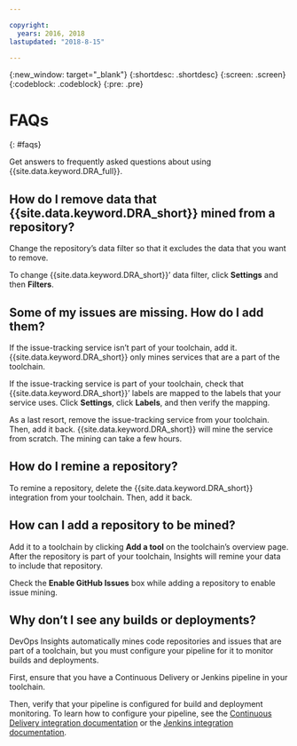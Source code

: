 ```yaml
---

copyright:
  years: 2016, 2018
lastupdated: "2018-8-15"

---
```


{:new_window: target="_blank"}
{:shortdesc: .shortdesc}
{:screen: .screen}
{:codeblock: .codeblock}
{:pre: .pre}

# FAQs
{: #faqs}

Get answers to frequently asked questions about using {{site.data.keyword.DRA_full}}.

## How do I remove data that {{site.data.keyword.DRA_short}} mined from a repository?

Change the repository’s data filter so that it excludes the data that you want to remove. 

To change {{site.data.keyword.DRA_short}}’ data filter, click **Settings** and then **Filters**. 

## Some of my issues are missing. How do I add them?

If the issue-tracking service isn’t part of your toolchain, add it. {{site.data.keyword.DRA_short}} only mines services that are a part of the toolchain. 

If the issue-tracking service is part of your toolchain, check that {{site.data.keyword.DRA_short}}’ labels are mapped to the labels that your service uses. Click **Settings**, click **Labels**, and then verify the mapping.

As a last resort, remove the issue-tracking service from your toolchain. Then, add it back. {{site.data.keyword.DRA_short}} will mine the service from scratch. The mining can take a few hours. 

## How do I remine a repository?

To remine a repository, delete the {{site.data.keyword.DRA_short}} integration from your toolchain. Then, add it back.

## How can I add a repository to be mined?

Add it to a toolchain by clicking **Add a tool** on the toolchain’s overview page. After the repository is part of your toolchain, Insights will remine your data to include that repository.

Check the **Enable GitHub Issues** box while adding a repository to enable issue mining. 

## Why don’t I see any builds or deployments?

DevOps Insights automatically mines code repositories and issues that are part of a toolchain, but you must configure your pipeline for it to monitor builds and deployments. 

First, ensure that you have a Continuous Delivery or Jenkins pipeline in your toolchain. 

Then, verify that your pipeline is configured for build and deployment monitoring. To learn how to configure your pipeline, see the [Continuous Delivery integration documentation](risk_cd.html) or the [Jenkins integration documentation](https://wiki.jenkins.io/display/JENKINS/IBM+Cloud+DevOps+Plugin).

